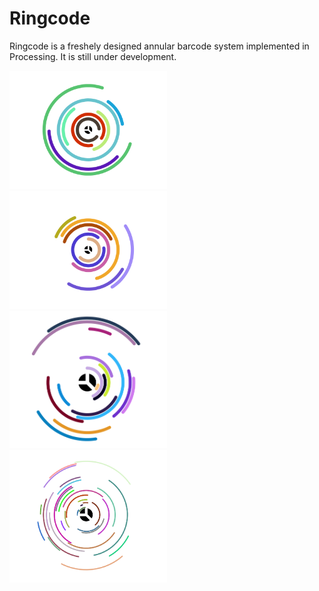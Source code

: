 # Ringcode
Ringcode is a freshely designed annular barcode system implemented in Processing. It is still under development.

<img src="/images/demo1.png" width="50%" height="50%" />
<img src="/images/demo2.png" width="50%" height="50%" />
<img src="/images/demo3.png" width="50%" height="50%" />
<img src="/images/demo4.png" width="50%" height="50%" />
